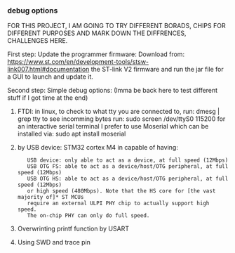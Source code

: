 ### debug options

FOR THIS PROJECT, I AM GOING TO TRY DIFFERENT BORADS, CHIPS FOR DIFFERENT PURPOSES AND MARK DOWN THE DIFFRENCES, CHALLENGES HERE.

First step: Update the programmer firmware:
Download from: https://www.st.com/en/development-tools/stsw-link007.html#documentation
the ST-link V2 firmware and run the jar file for a GUI to launch and update it.

Second step:
Simple debug options: (Imma be back here to test different stuff if I got time at the end) 
1. FTDI: in linux, to check to what tty you are connected to, run: dmesg | grep tty
                   to see incomming bytes run: sudo screen /dev/ttyS0 115200
                   for an interactive serial terminal I prefer to use Moserial which can 
                   be installed via: sudo apt install moserial
                   
2. by USB device: STM32 cortex M4 in capable of having:

          USB device: only able to act as a device, at full speed (12Mbps)
          USB OTG FS: able to act as a device/host/OTG peripheral, at full speed (12Mbps)
          USB OTG HS: able to act as a device/host/OTG peripheral, at full speed (12Mbps) 
          or high speed (480Mbps). Note that the HS core for [the vast majority of]* ST MCUs
          require an external ULPI PHY chip to actually support high speed. 
          The on-chip PHY can only do full speed.
3. Overwrinting printf function by USART 
4. Using SWD and trace pin

